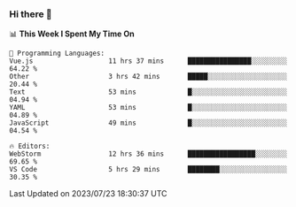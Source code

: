 ### Hi there 👋

<!--
**asdf12303116/asdf12303116** is a ✨ _special_ ✨ repository because its `README.md` (this file) appears on your GitHub profile.

Here are some ideas to get you started:

- 🔭 I’m currently working on ...
- 🌱 I’m currently learning ...
- 👯 I’m looking to collaborate on ...
- 🤔 I’m looking for help with ...
- 💬 Ask me about ...
- 📫 How to reach me: ...
- 😄 Pronouns: ...
- ⚡ Fun fact: ...
-->

<!--START_SECTION:waka-->
📊 **This Week I Spent My Time On** 

```text
💬 Programming Languages: 
Vue.js                   11 hrs 37 mins      ████████████████░░░░░░░░░   64.22 % 
Other                    3 hrs 42 mins       █████░░░░░░░░░░░░░░░░░░░░   20.44 % 
Text                     53 mins             █░░░░░░░░░░░░░░░░░░░░░░░░   04.94 % 
YAML                     53 mins             █░░░░░░░░░░░░░░░░░░░░░░░░   04.89 % 
JavaScript               49 mins             █░░░░░░░░░░░░░░░░░░░░░░░░   04.54 % 

🔥 Editors: 
WebStorm                 12 hrs 36 mins      █████████████████░░░░░░░░   69.65 % 
VS Code                  5 hrs 29 mins       ████████░░░░░░░░░░░░░░░░░   30.35 % 
```


 Last Updated on 2023/07/23 18:30:37 UTC
<!--END_SECTION:waka-->
